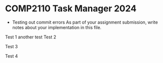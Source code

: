 # COMP2110 Task Manager 2024
- Testing out commit errors
As part of your assignment submission, write notes about your implementation
in this file.

Test 1
another test
Test 2

Test 3

Test 4

